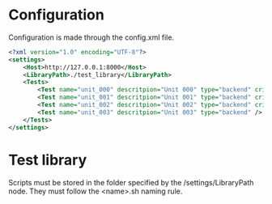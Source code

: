 # Configuration

Configuration is made through the config.xml file.

```xml
<?xml version="1.0" encoding="UTF-8"?>
<settings>
    <Host>http://127.0.0.1:8000</Host>
    <LibraryPath>./test_library</LibraryPath>
    <Tests>
        <Test name="unit_000" descritpion="Unit 000" type="backend" critical="yes" />
        <Test name="unit_001" descritpion="Unit 001" type="backend" critical="no"  />
        <Test name="unit_002" descritpion="Unit 002" type="backend" critical="yes" />
        <Test name="unit_003" descritpion="Unit 003" type="backend" />
    </Tests>
</settings>
```

# Test library

Scripts must be stored in the folder specified by the /settings/LibraryPath node. They must follow the \<name\>.sh naming rule.